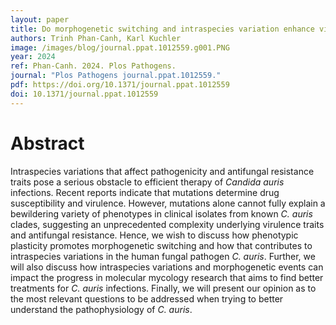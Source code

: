 ```yaml
---
layout: paper
title: Do morphogenetic switching and intraspecies variation enhance virulence of Candida auris?
authors: Trinh Phan-Canh, Karl Kuchler 
image: /images/blog/journal.ppat.1012559.g001.PNG
year: 2024
ref: Phan-Canh. 2024. Plos Pathogens.
journal: "Plos Pathogens journal.ppat.1012559."
pdf: https://doi.org/10.1371/journal.ppat.1012559
doi: 10.1371/journal.ppat.1012559
---
```


# Abstract

Intraspecies variations that affect pathogenicity and antifungal resistance traits pose a serious obstacle to efficient therapy of *Candida auris* infections. Recent reports indicate that mutations determine drug susceptibility and virulence. However, mutations alone cannot fully explain a bewildering variety of phenotypes in clinical isolates from known *C. auris* clades, suggesting an unprecedented complexity underlying virulence traits and antifungal resistance. Hence, we wish to discuss how phenotypic plasticity promotes morphogenetic switching and how that contributes to intraspecies variations in the human fungal pathogen *C. auris*. Further, we will also discuss how intraspecies variations and morphogenetic events can impact the progress in molecular mycology research that aims to find better treatments for *C. auris* infections. Finally, we will present our opinion as to the most relevant questions to be addressed when trying to better understand the pathophysiology of *C. auris*.


